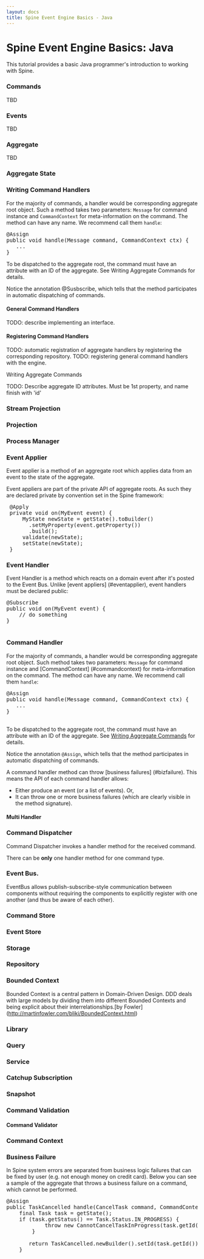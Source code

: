 ```yaml
---
layout: docs
title: Spine Event Engine Basics - Java
---
```


<h1 class="page-header">Spine Event Engine Basics: Java</h1>

<p class="lead">This tutorial provides a basic Java programmer's introduction to working with Spine. </p>


### Commands

TBD

### Events
TBD

### Aggregate
TBD

### Aggregate State

### Writing Command Handlers

For the majority of commands, a handler would be corresponding aggregate root object. Such a method takes two parameters: <code>Message</code> for command instance and <code>CommandContext</code> for meta-information on the command. The method can have any name. We recommend call them <code>handle</code>:

<pre>
@Assign
public void handle(Message command, CommandContext ctx) {
   ...
}
</pre>

To be dispatched to the aggregate root, the command must have an attribute with an ID of the aggregate. See Writing Aggregate Commands for details.

Notice the annotation @Susbscribe, which tells that the method participates in automatic dispatching of commands.

#### General Command Handlers

TODO: describe implementing an interface.

#### Registering Command Handlers

TODO: automatic registration of aggregate handlers by registering the corresponding repository. TODO: registering general command handlers with the engine.


<a name="Writing Aggregate Commands"></a>
Writing Aggregate Commands


TODO: Describe aggregate ID attributes. Must be 1st property, and name finish with 'id'




### Stream Projection

### Projection

### Process Manager

<a name="eventapplier"></a>
### Event Applier
Event applier is a method of an aggregate root which applies data from an event to the state of the aggregate.

Event appliers are part of the private API of aggregate roots. As such they are declared private by convention set in the Spine framework:
<pre>
 @Apply
 private void on(MyEvent event) {
     MyState newState = getState().toBuilder()
       .setMyProperty(event.getProperty())
       .build();
     validate(newState);
     setState(newState);
 }
</pre>

### Event Handler
Event Handler is a method which reacts on a domain event after it's posted to the Event Bus. Unlike [event appliers] (#eventapplier), event handlers must be declared public:

<pre>
@Subscribe
public void on(MyEvent event) {
    // do something
}

</pre>
### Command Handler

For the majority of commands, a handler would be corresponding aggregate root object. Such method takes two parameters: <code>Message</code> for command instance and [CommandContext] (#commandcontext) for meta-information on the command. The method can have any name. We recommend call them <code>handle</code>:

<pre>
@Assign
public void handle(Message command, CommandContext ctx) {
   ...
}

</pre>

To be dispatched to the aggregate root, the command must have an attribute with an ID of the aggregate. See [Writing Aggregate Commands](/docs/tutorials/basic/java.html) for details.

Notice the annotation <code>@Assign</code>, which tells that the method participates in automatic dispatching of commands. 

A command handler method can throw [business failures] (#bizfailure). This means the API of each command handler allows:

* Either produce an event (or a list of events). Or,
* It can throw one or more business failures (which are clearly visible in the method signature).



####  Multi Handler 

### Command Dispatcher
Command Dispatcher invokes a handler method for the received command.

There can be **only** one handler method for one command type.

### Event Bus.
EventBus allows publish-subscribe-style communication between components without requiring the components to explicitly register with one another (and thus be aware of each other).


### Command Store

### Event Store

### Storage

### Repository 

### Bounded Context 

Bounded Context is a central pattern in Domain-Driven Design. DDD deals with large models by dividing them into different Bounded Contexts and being explicit about their interrelationships.[by Fowler] (http://martinfowler.com/bliki/BoundedContext.html)


### Library

### Query

### Service

### Catchup Subscription

### Snapshot

### Command Validation

#### Command Validator

<a name = "commandcontext"></a>
### Command Context

<a name="bizfailure"></a>
### Business Failure 
 In Spine system errors are separated from business logic failures that can be fixed by user (e.g. not enough money on credit card). 
 Below you can see a sample of the aggregate that throws a business failure on a command, which cannot be performed.
<pre>
@Assign
public TaskCancelled handle(CancelTask command, CommandContext context) throws CannotCancelTaskInProgress {
    final Task task = getState();
    if (task.getStatus() == Task.Status.IN_PROGRESS) {
            throw new CannotCancelTaskInProgress(task.getId());
        }

       return TaskCancelled.newBuilder().setId(task.getId()).build();
    }
</pre>
